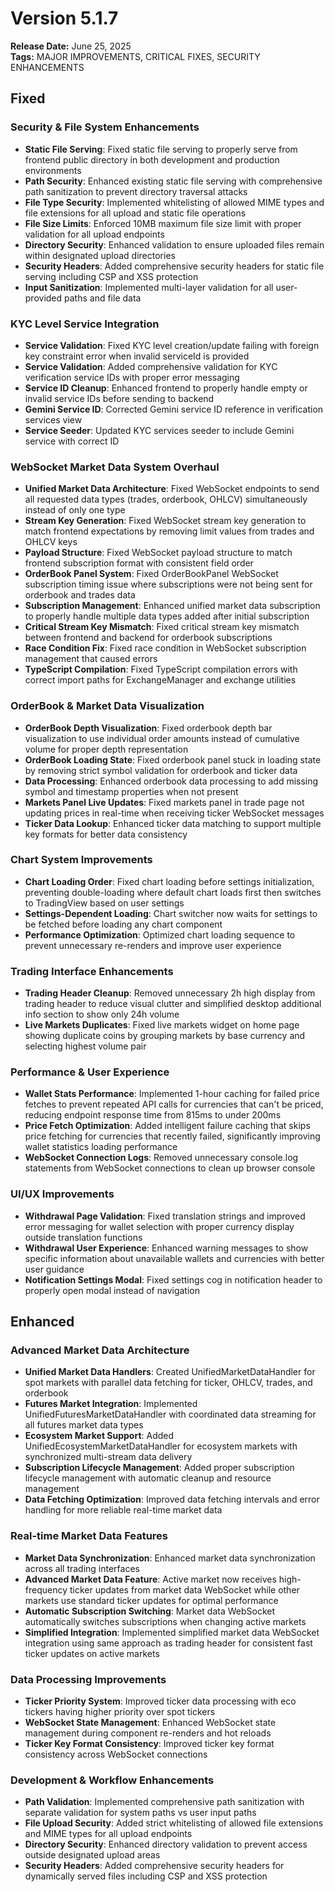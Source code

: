 # Version 5.1.7
**Release Date:** June 25, 2025  
**Tags:** MAJOR IMPROVEMENTS, CRITICAL FIXES, SECURITY ENHANCEMENTS

## Fixed

### Security & File System Enhancements
- **Static File Serving**: Fixed static file serving to properly serve from frontend public directory in both development and production environments
- **Path Security**: Enhanced existing static file serving with comprehensive path sanitization to prevent directory traversal attacks
- **File Type Security**: Implemented whitelisting of allowed MIME types and file extensions for all upload and static file operations
- **File Size Limits**: Enforced 10MB maximum file size limit with proper validation for all upload endpoints
- **Directory Security**: Enhanced validation to ensure uploaded files remain within designated upload directories
- **Security Headers**: Added comprehensive security headers for static file serving including CSP and XSS protection
- **Input Sanitization**: Implemented multi-layer validation for all user-provided paths and file data

### KYC Level Service Integration
- **Service Validation**: Fixed KYC level creation/update failing with foreign key constraint error when invalid serviceId is provided
- **Service Validation**: Added comprehensive validation for KYC verification service IDs with proper error messaging
- **Service ID Cleanup**: Enhanced frontend to properly handle empty or invalid service IDs before sending to backend
- **Gemini Service ID**: Corrected Gemini service ID reference in verification services view
- **Service Seeder**: Updated KYC services seeder to include Gemini service with correct ID

### WebSocket Market Data System Overhaul
- **Unified Market Data Architecture**: Fixed WebSocket endpoints to send all requested data types (trades, orderbook, OHLCV) simultaneously instead of only one type
- **Stream Key Generation**: Fixed WebSocket stream key generation to match frontend expectations by removing limit values from trades and OHLCV keys
- **Payload Structure**: Fixed WebSocket payload structure to match frontend subscription format with consistent field order
- **OrderBook Panel System**: Fixed OrderBookPanel WebSocket subscription timing issue where subscriptions were not being sent for orderbook and trades data
- **Subscription Management**: Enhanced unified market data subscription to properly handle multiple data types added after initial subscription
- **Critical Stream Key Mismatch**: Fixed critical stream key mismatch between frontend and backend for orderbook subscriptions
- **Race Condition Fix**: Fixed race condition in WebSocket subscription management that caused errors
- **TypeScript Compilation**: Fixed TypeScript compilation errors with correct import paths for ExchangeManager and exchange utilities

### OrderBook & Market Data Visualization
- **OrderBook Depth Visualization**: Fixed orderbook depth bar visualization to use individual order amounts instead of cumulative volume for proper depth representation
- **OrderBook Loading State**: Fixed orderbook panel stuck in loading state by removing strict symbol validation for orderbook and ticker data
- **Data Processing**: Enhanced orderbook data processing to add missing symbol and timestamp properties when not present
- **Markets Panel Live Updates**: Fixed markets panel in trade page not updating prices in real-time when receiving ticker WebSocket messages
- **Ticker Data Lookup**: Enhanced ticker data matching to support multiple key formats for better data consistency

### Chart System Improvements
- **Chart Loading Order**: Fixed chart loading before settings initialization, preventing double-loading where default chart loads first then switches to TradingView based on user settings
- **Settings-Dependent Loading**: Chart switcher now waits for settings to be fetched before loading any chart component
- **Performance Optimization**: Optimized chart loading sequence to prevent unnecessary re-renders and improve user experience

### Trading Interface Enhancements
- **Trading Header Cleanup**: Removed unnecessary 2h high display from trading header to reduce visual clutter and simplified desktop additional info section to show only 24h volume
- **Live Markets Duplicates**: Fixed live markets widget on home page showing duplicate coins by grouping markets by base currency and selecting highest volume pair

### Performance & User Experience
- **Wallet Stats Performance**: Implemented 1-hour caching for failed price fetches to prevent repeated API calls for currencies that can't be priced, reducing endpoint response time from 815ms to under 200ms
- **Price Fetch Optimization**: Added intelligent failure caching that skips price fetching for currencies that recently failed, significantly improving wallet statistics loading performance
- **WebSocket Connection Logs**: Removed unnecessary console.log statements from WebSocket connections to clean up browser console

### UI/UX Improvements
- **Withdrawal Page Validation**: Fixed translation strings and improved error messaging for wallet selection with proper currency display outside translation functions
- **Withdrawal User Experience**: Enhanced warning messages to show specific information about unavailable wallets and currencies with better user guidance
- **Notification Settings Modal**: Fixed settings cog in notification header to properly open modal instead of navigation

## Enhanced

### Advanced Market Data Architecture
- **Unified Market Data Handlers**: Created UnifiedMarketDataHandler for spot markets with parallel data fetching for ticker, OHLCV, trades, and orderbook
- **Futures Market Integration**: Implemented UnifiedFuturesMarketDataHandler with coordinated data streaming for all futures market data types
- **Ecosystem Market Support**: Added UnifiedEcosystemMarketDataHandler for ecosystem markets with synchronized multi-stream data delivery
- **Subscription Lifecycle Management**: Added proper subscription lifecycle management with automatic cleanup and resource management
- **Data Fetching Optimization**: Improved data fetching intervals and error handling for more reliable real-time market data

### Real-time Market Data Features
- **Market Data Synchronization**: Enhanced market data synchronization across all trading interfaces
- **Advanced Market Data Feature**: Active market now receives high-frequency ticker updates from market data WebSocket while other markets use standard ticker updates for optimal performance
- **Automatic Subscription Switching**: Market data WebSocket automatically switches subscriptions when changing active markets
- **Simplified Integration**: Implemented simplified market data WebSocket integration using same approach as trading header for consistent fast ticker updates on active markets

### Data Processing Improvements
- **Ticker Priority System**: Improved ticker data processing with eco tickers having higher priority over spot tickers
- **WebSocket State Management**: Enhanced WebSocket state management during component re-renders and hot reloads
- **Ticker Key Format Consistency**: Improved ticker key format consistency across WebSocket connections

### Development & Workflow Enhancements
- **Path Validation**: Implemented comprehensive path sanitization with separate validation for system paths vs user input paths
- **File Upload Security**: Added strict whitelisting of allowed file extensions and MIME types for all upload endpoints
- **Directory Security**: Enhanced directory validation to prevent access outside designated upload areas
- **Security Headers**: Added comprehensive security headers for dynamically served files including CSP and XSS protection 